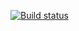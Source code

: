 [![Build status](https://ci.appveyor.com/api/projects/status/ws9yyf8l5dk1s2sb?svg=true)](https://ci.appveyor.com/project/Chernasov/aqahomew-2-2)